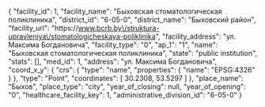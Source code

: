 {
    "facility_id": 1,
    "facility_name": "Быховская стоматологическая поликлиника",
    "district_id": "6-05-0",
    "district_name": "Быховский район",
    "facility_url": "https:\/\/www.bcrb.by\/struktura-upravleniya\/stomatologicheskaya-poliklinika",
    "facility_address": "ул. Максима Богдановича",
    "facility_type": "0",
    "ap_1": "1",
    "name": "Быховская стоматологическая поликлиника",
    "state": "public institution",
    "stats": [],
    "med_id": 1,
    "address": "ул. Максима Богдановича",
    "coord_x_y": {
        "crs": {
            "type": "name",
            "properties": {
                "name": "EPSG:4326"
            }
        },
        "type": "Point",
        "coordinates": [
            30.2308,
            53.5297
        ]
    },
    "place_name": "Быхов",
    "place_type": "city",
    "year_of_closing": null,
    "year_of_opening": "0",
    "healthcare_facility_key": 1,
    "administrative_division_id": "6-05-0"
}